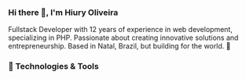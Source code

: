 ### Hi there 👋, I'm Hiury Oliveira

Fullstack Developer with 12 years of experience in web development, specializing in PHP. Passionate about creating innovative solutions and entrepreneurship. Based in Natal, Brazil, but building for the world. 🚀

<!--
**hiuryoliveira/hiuryoliveira** is a ✨ _special_ ✨ repository because its `README.md` (this file) appears on your GitHub profile.

Here are some ideas to get you started:

- 🔭 I’m currently working on ...
- 🌱 I’m currently learning ...
- 👯 I’m looking to collaborate on ...
- 🤔 I’m looking for help with ...
- 💬 Ask me about ...
- 📫 How to reach me: ...
- 😄 Pronouns: ...
- ⚡ Fun fact: ...
-->


### 🔧 Technologies & Tools


